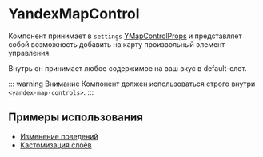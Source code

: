 # YandexMapControl

Компонент принимает
в `settings` [YMapControlProps](https://yandex.ru/dev/jsapi30/doc/ru/ref/#YMapControlProps) и представляет собой возможность добавить на карту произвольный элемент управления.

Внутрь он принимает любое содержимое на ваш вкус в default-слот.

::: warning Внимание
Компонент должен использоваться строго внутри `<yandex-map-controls>`.
:::

## Примеры использования

- [Изменение поведений](/examples/map/behaviors)
- [Кастомизация слоёв](/examples/layers/customization)
